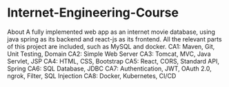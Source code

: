 # Internet-Engineering-Course
About A fully implemented web app as an internet movie database, using java spring as its backend and react-js as its frontend. All the relevant parts of this project are included, such as MySQL and docker.
CA1: Maven, Git, Unit Testing, Domain
CA2: Simple Web Server
CA3: Tomcat, MVC, Java Servlet, JSP
CA4: HTML, CSS, Bootstrap
CA5: React, CORS, Standard API, Spring
CA6: SQL Database, JDBC
CA7: Authentication, JWT, OAuth 2.0, ngrok, Filter, SQL Injection
CA8: Docker, Kubernetes, CI/CD
